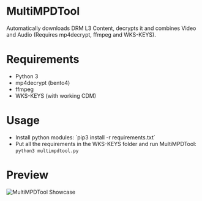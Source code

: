 # MultiMPDTool
Automatically downloads DRM L3 Content, decrypts it and combines Video and Audio (Requires mp4decrypt, ffmpeg and WKS-KEYS).

# Requirements
+ Python 3
+ mp4decrypt (bento4)
+ ffmpeg
+ WKS-KEYS (with working CDM)

# Usage
+ Install python modules: ´pip3 install -r requirements.txt´
+ Put all the requirements in the WKS-KEYS folder and run MultiMPDTool: `python3 multimpdtool.py`

# Preview
![MultiMPDTool Showcase](https://i.imgur.com/OuUtNUg.png)

